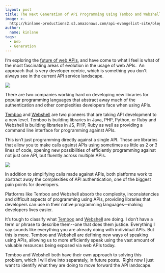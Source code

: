 ```yaml
---
layout: post
title: The Next Generation of API Programming Using Temboo and Webshell
image: >-
  http://kinlane-productions2.s3.amazonaws.com/api-evangelist-site/blog/temboo-webshell.png
author:
  name: kinlane
tags:
  - Web
  - Generation
---
```

I’m exploring the [future of web APIs](http://apievangelist.com/2012/07/27/what-is-the-future-of-web-apis/ "future of web APIs"), and have come to what I feel is what of the most fascinating areas of evolution in the usage of web APIs.  An approach that is very developer centric, which is something you don't always see in the current API service landscape.

[![](https://s3.amazonaws.com/kinlane-productions2/api-evangelist/temboo/Temboo-Logo.png)](https://www.temboo.com "Temboo")

There are two companies working hard on developing new libraries for popular programming languages that abstract away much of the authentication and other complexities developers face when using APIs.

[Temboo](https://www.temboo.com "Temboo") and [Webshell](http://webshell.io/ "Webshell") are two pioneers that are taking API development to a new level. Temboo is building libraries in Java, PHP, Python, or Ruby and Webshell is building libraries in JS, PHP, Ruby as well as providing a command line interface for programming against APIs.

This isn’t just programming directly against a single API. These are libraries that allow you to make calls against APIs using sometimes as little as 2 or 3 lines of code, opening new possibilities of efficiently programming against not just one API, but fluently across multiple APIs.

[![](https://s3.amazonaws.com/kinlane-productions2/api-evangelist/webshell/webshell-logo.jpg)](http://webshell.io/ "Webshell")

In addition to simplifying calls made against APIs, both platforms work to abstract away the complexities of API authentication, one of the biggest pain points for developers.

Platforms like Temboo and Webshell absorb the complexity, inconsistencies and difficult aspects of programming using APIs, providing libraries that developers can use in their native programming languages--making developers lives easier.

It’s tough to classify what [Temboo](https://www.temboo.com "Temboo") and [Webshell](http://webshell.io/ "Webshell") are doing. I don’t have a term or phrase to describe them--one that does them justice. Everything I say sounds like everything you are already doing with individual APIs. But this is more. Temboo and Webshell are defining new ways of speaking using APIs, allowing us to more efficiently speak using the vast amount of valuable resources being exposed via web APIs today.

Temboo and Webshell both have their own approach to solving this problem, which I will dive into separately, in future posts.  Right now I just want to identify what they are doing to move forward the API landscape.